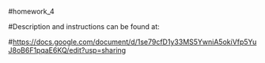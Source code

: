 #homework_4

#Description and instructions can be found at:

#https://docs.google.com/document/d/1se79cfD1y33MS5YwniA5okiVfp5YuJ8oB6F1pqaE6KQ/edit?usp=sharing
